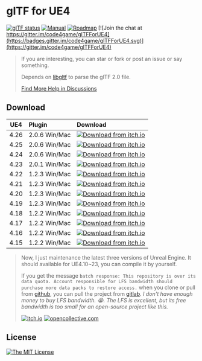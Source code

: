 # glTF for UE4

[![glTF status](https://img.shields.io/badge/glTF-2%2E0-green.svg?style=flat)](https://github.com/KhronosGroup/glTF)
[![Manual](https://img.shields.io/badge/read-manual-green.svg?style=flat)](https://gltf-for-ue4.readthedocs.io/)
[![Roadmap](https://img.shields.io/badge/visit-roadmap-green.svg?style=flat)](https://github.com/code4game/glTFForUE4/milestones)
[![Join the chat at https://gitter.im/code4game/glTFForUE4](https://badges.gitter.im/code4game/glTFForUE4.svg)](https://gitter.im/code4game/glTFForUE4)

> If you are interesting, you can star or fork or post an issue or say something.
>
> Depends on [libgltf](https://github.com/code4game/libgltf) to parse the glTF 2.0 file.
>
> [Find More Help in Discussions](https://github.com/code4game/glTFForUE4/discussions)

## Download

| UE4  | Plugin | Download |
|:----:|:--------|:--------|
| 4.26 | 2.0.6 Win/Mac | [![Download from itch.io](https://img.shields.io/badge/download-itch%2Eio-blue.svg?style=flat)](https://c4gio.itch.io/gltf-for-ue4) |
| 4.25 | 2.0.6 Win/Mac | [![Download from itch.io](https://img.shields.io/badge/download-itch%2Eio-blue.svg?style=flat)](https://c4gio.itch.io/gltf-for-ue4) |
| 4.24 | 2.0.6 Win/Mac | [![Download from itch.io](https://img.shields.io/badge/download-itch%2Eio-blue.svg?style=flat)](https://c4gio.itch.io/gltf-for-ue4) |
| 4.23 | 2.0.1 Win/Mac | [![Download from itch.io](https://img.shields.io/badge/download-itch%2Eio-blue.svg?style=flat)](https://c4gio.itch.io/gltf-for-ue4) |
| 4.22 | 1.2.3 Win/Mac | [![Download from itch.io](https://img.shields.io/badge/download-itch%2Eio-blue.svg?style=flat)](https://c4gio.itch.io/gltf-for-ue4) |
| 4.21 | 1.2.3 Win/Mac | [![Download from itch.io](https://img.shields.io/badge/download-itch%2Eio-blue.svg?style=flat)](https://c4gio.itch.io/gltf-for-ue4) |
| 4.20 | 1.2.3 Win/Mac | [![Download from itch.io](https://img.shields.io/badge/download-itch%2Eio-blue.svg?style=flat)](https://c4gio.itch.io/gltf-for-ue4) |
| 4.19 | 1.2.3 Win/Mac | [![Download from itch.io](https://img.shields.io/badge/download-itch%2Eio-blue.svg?style=flat)](https://c4gio.itch.io/gltf-for-ue4) |
| 4.18 | 1.2.2 Win/Mac | [![Download from itch.io](https://img.shields.io/badge/download-itch%2Eio-blue.svg?style=flat)](https://c4gio.itch.io/gltf-for-ue4) |
| 4.17 | 1.2.2 Win/Mac | [![Download from itch.io](https://img.shields.io/badge/download-itch%2Eio-blue.svg?style=flat)](https://c4gio.itch.io/gltf-for-ue4) |
| 4.16 | 1.2.2 Win/Mac | [![Download from itch.io](https://img.shields.io/badge/download-itch%2Eio-blue.svg?style=flat)](https://c4gio.itch.io/gltf-for-ue4) |
| 4.15 | 1.2.2 Win/Mac | [![Download from itch.io](https://img.shields.io/badge/download-itch%2Eio-blue.svg?style=flat)](https://c4gio.itch.io/gltf-for-ue4) |

> Now, I just maintenance the latest three versions of Unreal Engine.
> It should available for UE4.10~23, you can compile it by yourself.
> 
> If you get the message `batch response: This repository is over its data quota. Account responsible for LFS bandwidth should purchase more data packs to restore access.`
> when you clone or pull from [github](https://github.com/code4game/glTFForUE4),
> you can pull the project from [gitlab](https://gitlab.com/c4g/gltf/glTFForUE4).
> *I don't have enough money to buy LFS bandwidth. :sob:. The LFS is excellent, but its free bandwidth is too small for an open-source project like this.*
>
> [![itch.io](https://img.shields.io/badge/donate-itch%2Eio-orange.svg?style=flat)](https://c4gio.itch.io/gltf-for-ue4) [![opencollective.com](https://img.shields.io/badge/donate-collective%2Ecom-orange.svg?style=flat)](https://opencollective.com/gltfforue4#section-contribute)

## License

[![The MIT License](https://img.shields.io/badge/license-MIT-blue.svg?style=flat)](https://github.com/code4game/glTFForUE4/blob/master/LICENSE.md)
